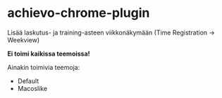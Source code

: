 # achievo-chrome-plugin

Lisää laskutus- ja training-asteen viikkonäkymään (Time Registration -> Weekview)

**Ei toimi kaikissa teemoissa!**

Ainakin toimivia teemoja:
- Default
- Macoslike
